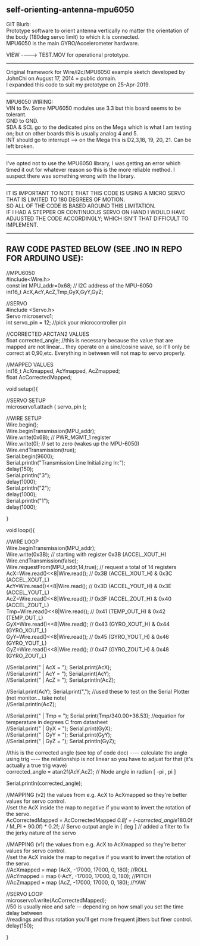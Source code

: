 ## self-orienting-antenna-mpu6050  
GIT Blurb:   
Prototype software to orient antenna vertically no matter the orientation of the body (180deg servo limit) to which it is connected.  
MPU6050 is the main GYRO/Accelerometer hardware.  

VIEW ----> TEST.MOV for operational prototype.   
_____________________________________________________________________________
Original framework for Wire/i2c/MPU6050 example sketch developed by JohnChi on August 17, 2014 = public domain.   
I expanded this code to suit my prototype on 25-Apr-2019.  
_____________________________________________________________________________
MPU6050 WIRING:   
VIN to 5v. Some MPU6050 modules use 3.3 but this board seems to be tolerant.    
GND to GND.   
SDA & SCL go to the dedicated pins on the Mega which is what I am testing on; but on other boards this is usually analog 4 and 5.   
INT should go to interrupt --> on the Mega this is D2,3,18, 19, 20, 21. Can be left broken.  
_____________________________________________________________________________
I've opted not to use the MPU6050 library, I was getting an error which timed it out for whatever reason so this is the more reliable method. I suspect there was something wrong with the library.
_____________________________________________________________________________
IT IS IMPORTANT TO NOTE THAT THIS CODE IS USING A MICRO SERVO THAT IS LIMITED TO 180 DEGREES OF MOTION.  
SO ALL OF THE CODE IS BASED AROUND THIS LIMITATION.   
IF I HAD A STEPPER OR CONTINUOUS SERVO ON HAND I WOULD HAVE ADJUSTED THE CODE ACCORDINGLY; WHICH ISN'T THAT DIFFICULT TO IMPLEMENT.   
_____________________________________________________________________________

## RAW CODE PASTED BELOW (SEE .INO IN REPO FOR ARDUINO USE):  

//MPU6050  
#include<Wire.h>  
const int MPU_addr=0x68;  // I2C address of the MPU-6050  
int16_t AcX,AcY,AcZ,Tmp,GyX,GyY,GyZ;  

//SERVO  
#include <Servo.h>  
Servo microservo1;  
int servo_pin = 12; //pick your microcontroller pin  

//CORRECTED ARCTAN2 VALUES  
float corrected_angle; //this is necessary because the value that are mapped are not linear... they operate on a sine/cosine wave, so it'll only be correct at 0,90,etc. Everything in between will not map to servo properly.  

//MAPPED VALUES  
int16_t AcXmapped, AcYmapped, AcZmapped;  
float AcCorrectedMapped;  

void setup(){  

  //SERVO SETUP  
  microservo1.attach ( servo_pin );  
  
  //WIRE SETUP  
  Wire.begin();  
  Wire.beginTransmission(MPU_addr);  
  Wire.write(0x6B);  // PWR_MGMT_1 register  
  Wire.write(0);     // set to zero (wakes up the MPU-6050)  
  Wire.endTransmission(true);  
  Serial.begin(9600);  
  Serial.println("Transmission Line Initializing In:");  
  delay(150);  
  Serial.println("3");  
  delay(1000);  
  Serial.println("2");  
  delay(1000);  
  Serial.println("1");  
  delay(1000);  

}  

void loop(){  

  //WIRE LOOP  
  Wire.beginTransmission(MPU_addr);  
  Wire.write(0x3B);  // starting with register 0x3B (ACCEL_XOUT_H)  
  Wire.endTransmission(false);  
  Wire.requestFrom(MPU_addr,14,true);  // request a total of 14 registers  
  AcX=Wire.read()<<8|Wire.read();  // 0x3B (ACCEL_XOUT_H) & 0x3C (ACCEL_XOUT_L)      
  AcY=Wire.read()<<8|Wire.read();  // 0x3D (ACCEL_YOUT_H) & 0x3E (ACCEL_YOUT_L)  
  AcZ=Wire.read()<<8|Wire.read();  // 0x3F (ACCEL_ZOUT_H) & 0x40 (ACCEL_ZOUT_L)  
  Tmp=Wire.read()<<8|Wire.read();  // 0x41 (TEMP_OUT_H) & 0x42 (TEMP_OUT_L)  
  GyX=Wire.read()<<8|Wire.read();  // 0x43 (GYRO_XOUT_H) & 0x44 (GYRO_XOUT_L)  
  GyY=Wire.read()<<8|Wire.read();  // 0x45 (GYRO_YOUT_H) & 0x46 (GYRO_YOUT_L)  
  GyZ=Wire.read()<<8|Wire.read();  // 0x47 (GYRO_ZOUT_H) & 0x48 (GYRO_ZOUT_L)  
 
  //Serial.print(" | AcX = "); Serial.print(AcX);  
  //Serial.print(" | AcY = "); Serial.print(AcY);  
  //Serial.print(" | AcZ = "); Serial.println(AcZ);  

  //Serial.print(AcY); Serial.print(","); //used these to test on the Serial Plotter (not monitor... take note)  
  //Serial.println(AcZ);  

  
  //Serial.print(" | Tmp =  "); Serial.print(Tmp/340.00+36.53);  //equation for temperature in degrees C from datasheet  
  //Serial.print(" | GyX = "); Serial.print(GyX);  
  //Serial.print(" | GyY = "); Serial.print(GyY);  
  //Serial.print(" | GyZ = "); Serial.println(GyZ);  

  //this is the corrected angle (see top of code doc) ---- calculate the angle using trig ---- the relationship is not linear so you have to adjust for that (it's actually a true trig wave)  
  corrected_angle = atan2f(AcY,AcZ);   // Node angle in radian [ -pi , pi ]  

  Serial.println(corrected_angle);  

  //MAPPING (v2) the values from e.g. AcX to AcXmapped so they're better values for servo control.  
  //set the AcX inside the map to negative if you want to invert the rotation of the servo.  
  AcCorrectedMapped = AcCorrectedMapped *0.8f + (-corrected_angle*180.0f / M_PI + 90.0f) * 0.2f;   // Servo output angle in [ deg ] // added a filter to fix the jerky nature of the servo  

  
  //MAPPING (v1) the values from e.g. AcX to AcXmapped so they're better values for servo control.  
  //set the AcX inside the map to negative if you want to invert the rotation of the servo.  
  //AcXmapped = map (AcX, -17000, 17000, 0, 180); //ROLL  
  //AcYmapped = map (-AcY, -17000, 17000, 0, 180); //PITCH  
  //AcZmapped = map (AcZ, -17000, 17000, 0, 180); //YAW  

   //SERVO LOOP  
  microservo1.write(AcCorrectedMapped);  
  //50 is usually nice and safe -- depending on how small you set the time delay between   
  //readings and thus rotation you'll get more frequent jitters but finer control.  
  delay(150);  
   
}  
  

  
    
